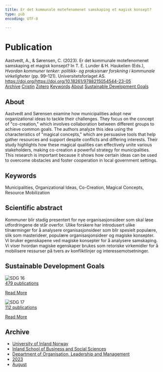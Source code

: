 ```yaml
---
title: Er det kommunale motefenomenet samskaping et magisk konsept?
type: pub
encoding: UTF-8

---
```

<h1>Publication</h1>
<article id="csl-bib-container-DFZ7UL58" class="csl-bib-container">
  <div class="csl-bib-body"> <div class="csl-entry">Aastvedt, A., &#38; Sørensen, C. (2023). Er det kommunale motefenomenet samskaping et magisk konsept? In T. E. Lunder &#38; H. Haukelien (Eds.), <i>Hvordan kommuner tenker: politikk- og praksisnær forskning i kommunale virkeligheter</i> (pp. 99–121). Universitetsforlaget AS. <a href="https://doi.org/https://doi.org/10.18261/9788215054544-23-05">https://doi.org/https://doi.org/10.18261/9788215054544-23-05</a></div> </div>
  <div class="csl-bib-buttons">
    <a href="#taxonomy-article-DFZ7UL58" alt="archive" class="csl-bib-button">Archive</a>
    <a href="https://app.cristin.no/results/show.jsf?id=2164772" alt="Cristin" class="csl-bib-button">Cristin</a>
    <a href="http://zotero.org/groups/5881554/items/DFZ7UL58" alt="Zotero" class="csl-bib-button">Zotero</a>
    <a href="#keywords-article-DFZ7UL58" alt="keywords" class="csl-bib-button">Keywords</a>
    <a href="#about-article-DFZ7UL58" alt="about_pub" class="csl-bib-button">About</a>
    <a href="#sdg-article-DFZ7UL58" alt="sdg" class="csl-bib-button">Sustainable Development Goals</a>
  </div>
  <div id="csl-bib-meta-container-DFZ7UL58"></div>
</article>
<div id="csl-bib-meta-DFZ7UL58" class="csl-bib-meta">
  <article id="about-article-DFZ7UL58" class="about_pub-article">
    <h1>About</h1>
    Aastvedt and Sørensen examine how municipalities adopt new organizational ideas to tackle their challenges. They focus on the concept of "co-creation," which involves collaboration between different groups to achieve common goals. The authors analyze this idea using the characteristics of "magical concepts," which are persuasive tools that help gather resources and support despite conflicts and differing interests. Their study highlights how these magical qualities can effectively unite various stakeholders, making co-creation a powerful strategy for municipalities. This research is important because it shows how certain ideas can be used to overcome obstacles and foster cooperation in local government settings.
  </article>
  <article id="keywords-article-DFZ7UL58" class="keywords-article">
    <h1>Keywords</h1>
    Municipalities, Organizational Ideas, Co-Creation, Magical Concepts, Resource Mobilization
  </article>
  <article id="abstract-article-DFZ7UL58" class="abstract-article">
    <h1>Scientific abstract</h1>
    Kommuner blir stadig presentert for nye organisasjonsideer som skal løse utfordringene de står overfor. Ulike forskere har introdusert ulike tilnærminger for å analysere organisasjonsideer som blir spesielt populære, slik som masterideer, populære organisasjonsideer og magiske konsepter. Vi bruker egenskapene ved magiske konsepter for å analysere samskaping. Vi viser hvordan magiske egenskaper brukes som retoriske virkemidler for å mobilisere ressurser på tvers av konfliktlinjer og interessemotsetninger.
  </article>
  <article id="sdg-article-DFZ7UL58" class="sdg-article">
    <h1>Sustainable Development Goals</h1>
    <div class="sdg-container"><div id="sdg16" class="sdg">
        <img src="{{< params subfolder >}}images/sdg/sdg16_en.png" class="image" alt="SDG 16">
        <div class="sdg-overlay">
          <a href="{{< params subfolder >}}en/archive/?sdg=16#archive" class="sdg-publication-count"><span>479</span> publications</a>
          <p><a href="https://sdgs.un.org/goals/goal16" class="sdg-read-more">Read More</a></p>
        </div>
      </div> <div id="sdg17" class="sdg">
        <img src="{{< params subfolder >}}images/sdg/sdg17_en.png" class="image" alt="SDG 17">
        <div class="sdg-overlay">
          <a href="{{< params subfolder >}}en/archive/?sdg=17#archive" class="sdg-publication-count"><span>112</span> publications</a>
          <p><a href="https://sdgs.un.org/goals/goal17" class="sdg-read-more">Read More</a></p>
        </div>
      </div></div>
  </article>
  <article id="taxonomy-article-DFZ7UL58" class="taxonomy-article">
    <h1>Archive</h1>
    <ul>
      <li><a href="{{< params subfolder >}}en/archive/?key=3DCRN523">University of Inland Norway</a></li>
      <li><a href="{{< params subfolder >}}en/archive/?key=DU8Q9LN9">Inland School of Business and Social Sciences</a></li>
      <li><a href="{{< params subfolder >}}en/archive/?key=4LUWR3ZM">Department of Organisation, Leadership and Management</a></li>
      <li><a href="{{< params subfolder >}}en/archive/?key=THVQJFRI">2023</a></li>
      <li><a href="{{< params subfolder >}}en/archive/?key=D9DGSFA7">August</a></li>
    </ul>
  </article>
</div>
